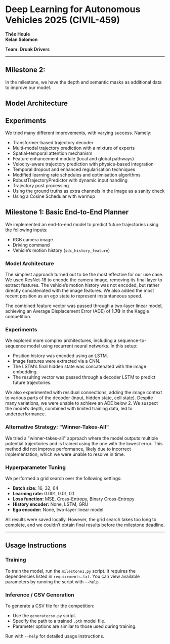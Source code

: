 # Deep Learning for Autonomous Vehicles 2025 (CIVIL-459)  
**Théo Houle**  
**Kelan Solomon**  

**Team: Drunk Drivers**

---
## Milestone 2: 
In the milestone, we have the depth and semantic masks as additional data to improve our model. 
## Model Architecture

## Experiments
We tried many different improvements, with varying success. Namely:
- Transformer-based trajectory decoder
- Multi-modal trajectory prediction with a mixture of experts
- Spatial-temporal attention mechanism
- Feature enhancement module (local and global pathways)
- Velocity-aware trajectory prediction with physics-based integration
- Temporal dropout and enhanced regularisation techniques
- Modified learning rate schedules and optimisation algorithms
- RobustTrajectoryPredictor with dynamic input handling
- Trajectory post processing
- Using the ground truths as extra channels in the image as a sanity check
- Using a Cosine Schedular with warmup




## Milestone 1: Basic End-to-End Planner

We implemented an end-to-end model to predict future trajectories using the following inputs:
- RGB camera image  
- Driving command  
- Vehicle’s motion history (`sdc_history_feature`)  

### Model Architecture

The simplest approach turned out to be the most effective for our use case. We used ResNet-18 to encode the camera image, removing its final layer to extract features. The vehicle’s motion history was not encoded, but rather directly concatenated with the image features. We also added the most recent position as an ego state to represent instantaneous speed.

The combined feature vector was passed through a two-layer linear model, achieving an Average Displacement Error (ADE) of **1.70** in the Kaggle competition.

### Experiments

We explored more complex architectures, including a sequence-to-sequence model using recurrent neural networks. In this setup:
- Position history was encoded using an LSTM.  
- Image features were extracted via a CNN.  
- The LSTM’s final hidden state was concatenated with the image embedding.  
- The resulting vector was passed through a decoder LSTM to predict future trajectories.  

We also experimented with residual connections, adding the image context to various parts of the decoder (input, hidden state, cell state). Despite many variations, we were unable to achieve an ADE below 2. We suspect the model’s depth, combined with limited training data, led to underperformance.

### Alternative Strategy: "Winner-Takes-All"

We tried a "winner-takes-all" approach where the model outputs multiple potential trajectories and is trained using the one with the lowest error. This method did not improve performance, likely due to incorrect implementation, which we were unable to resolve in time.

### Hyperparameter Tuning

We performed a grid search over the following settings:
- **Batch size:** 16, 32, 64  
- **Learning rate:** 0.001, 0.01, 0.1  
- **Loss function:** MSE, Cross-Entropy, Binary Cross-Entropy  
- **History encoder:** None, LSTM, GRU  
- **Ego encoder:** None, two-layer linear model  

All results were saved locally. However, the grid search takes too long to complete, and we couldn’t obtain final results before the milestone deadline.

---

## Usage Instructions

### Training

To train the model, run the `milestone1.py` script. It requires the dependencies listed in `requirements.txt`. You can view available parameters by running the script with `--help`.

### Inference / CSV Generation

To generate a CSV file for the competition:
- Use the `generatecsv.py` script.  
- Specify the path to a trained `.pth` model file.  
- Parameter options are similar to those used during training.

Run with `--help` for detailed usage instructions.
